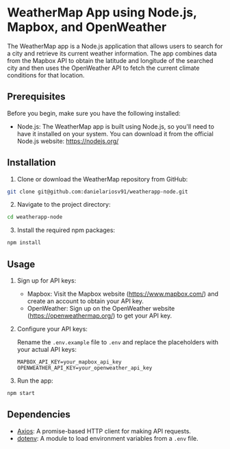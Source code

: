
# WeatherMap App using Node.js, Mapbox, and OpenWeather

The WeatherMap app is a Node.js application that allows users to search for a city and retrieve its current weather information. The app combines data from the Mapbox API to obtain the latitude and longitude of the searched city and then uses the OpenWeather API to fetch the current climate conditions for that location.

## Prerequisites

Before you begin, make sure you have the following installed:

- Node.js: The WeatherMap app is built using Node.js, so you'll need to have it installed on your system. You can download it from the official Node.js website: https://nodejs.org/

## Installation

1. Clone or download the WeatherMap repository from GitHub:

```bash
git clone git@github.com:danielariosv91/weatherapp-node.git
```

2. Navigate to the project directory:

```bash
cd weatherapp-node
```

3. Install the required npm packages:

```bash
npm install
```

## Usage

1. Sign up for API keys:

   - Mapbox: Visit the Mapbox website (https://www.mapbox.com/) and create an account to obtain your API key.
   - OpenWeather: Sign up on the OpenWeather website (https://openweathermap.org/) to get your API key.

2. Configure your API keys:

   Rename the `.env.example` file to `.env` and replace the placeholders with your actual API keys:

   ```env
   MAPBOX_API_KEY=your_mapbox_api_key
   OPENWEATHER_API_KEY=your_openweather_api_key
   ```

3. Run the app:

```bash
npm start
```


## Dependencies

- [Axios](https://axios-http.com/): A promise-based HTTP client for making API requests.
- [dotenv](https://github.com/motdotla/dotenv): A module to load environment variables from a `.env` file.


